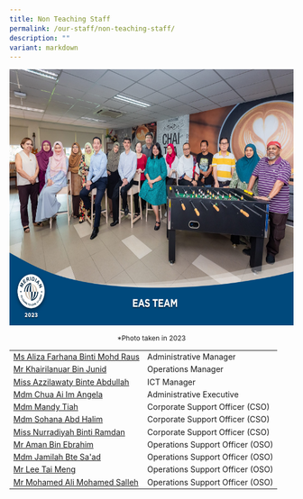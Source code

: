 ```yaml
---
title: Non Teaching Staff
permalink: /our-staff/non-teaching-staff/
description: ""
variant: markdown
---
```

<img src="/images/Our%20Staff/2023%20Dept%20Photos/EAS_Team__Formal_min.jpg" style="width:650px;height:455px;float:center">
<p style="margin-bottom:1; margin-top:1; font-size: 12px; text-align:center;">*Photo taken in 2023</p>



<table style="width:100%">
	 <tbody><tr>
    <td><a href="mailto:azila_farhana_mohd_raus@moe.edu.sg">Ms Aliza Farhana Binti Mohd Raus</a></td>
    <td>Administrative Manager</td>
  </tr>
  <tr>
    <td><a href="mailto:khairilanuar_junid@moe.edu.sg">Mr Khairilanuar Bin Junid</a></td>
    <td>Operations Manager</td>
  </tr>
  <tr>
    <td><a href="mailto:azzilawaty_abdullah@moe.edu.sg">Miss Azzilawaty Binte Abdullah</a></td>
    <td>ICT Manager</td>
  </tr>
	<tr>
    <td><a href="mailto:angela_chua_ai_im@moe.edu.sg">Mdm Chua Ai Im Angela</a></td>
    <td>Administrative Executive</td>
  </tr>
		 <tr>
    <td><a href="mailto:mandy_tiah@moe.edu.sg">Mdm Mandy Tiah</a></td>
    <td>Corporate Support Officer (CSO)</td>
  </tr>
	<tr>
    <td><a href="mailto:Sohana_Abd_halim@moe.edu.sg">Mdm Sohana Abd Halim</a></td>
    <td>Corporate Support Officer (CSO)</td>
  </tr>
		 <tr>
    <td><a href="mailto:nurradiyah_ramdan_a@moe.edu.sg">Miss Nurradiyah Binti Ramdan</a></td>
    <td>Corporate Support Officer (CSO)</td>
  </tr>
	<tr>
    <td><a href="">Mr Aman Bin Ebrahim</a></td>
    <td>Operations Support Officer (OSO)</td>
  </tr>
	<tr>
    <td><a href="">Mdm Jamilah Bte Sa'ad</a></td>
    <td>Operations Support Officer (OSO)</td>
  </tr>
	<tr>
    <td><a href="">Mr Lee Tai Meng</a></td>
    <td>Operations Support Officer (OSO)</td>
  </tr>
	<tr>
    <td><a href="">Mr Mohamed Ali Mohamed Salleh</a></td>
    <td>Operations Support Officer (OSO)</td>
		 </tr>
</tbody></table>